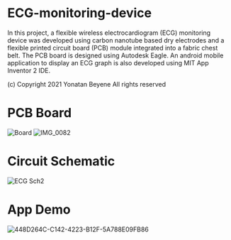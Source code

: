# ECG-monitoring-device
In this project, a flexible wireless electrocardiogram (ECG) monitoring device was developed using carbon nanotube based dry electrodes and a flexible printed circuit board (PCB) module integrated into a fabric chest belt. The PCB board is designed using Autodesk Eagle. An android mobile application to display an ECG graph is also developed using MIT App Inventor 2 IDE. 

(c) Copyright 2021 Yonatan Beyene
All rights reserved

# PCB Board
![Board](https://user-images.githubusercontent.com/88264517/133828758-e0def8f2-6dfc-4493-a00b-4339c5370e7c.png)
![IMG_0082](https://user-images.githubusercontent.com/88264517/133935767-837d7ace-d49e-4879-96d4-f267d70ac004.jpg)



# Circuit Schematic
![ECG Sch2](https://user-images.githubusercontent.com/88264517/133828793-ce7a7dff-291b-432e-a5d4-06ae78a29b5b.png)



# App Demo
![448D264C-C142-4223-B12F-5A788E09FB86](https://user-images.githubusercontent.com/88264517/133829807-29076675-19d5-455e-80eb-7d0ad10fa8e1.PNG)






